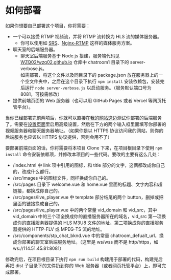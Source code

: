 # 如何部署

如果你想要自己部署这个项目，你将需要：

- 一个可以接受 RTMP 视频流，并将 RTMP 流转换为 HLS 流的媒体服务器。
  - 你可以使用如 [SRS](https://ossrs.net/)、[Nginx-RTMP](https://github.com/arut/nginx-rtmp-module) 这样的媒体服务方案。
- 聊天室的后端服务器。
  - 聊天室后端服务基于 Node.js 搭建，服务端代码见 [WZQ02/wzq02.github.io](https://github.com/WZQ02/wzq02.github.io) 仓库中 chatroom1 目录下的 server-verbose.js。<br>
  如需部署，将这个文件以及同目录下的 package.json 放在服务器上的一个空文件夹中，之后在这个目录下执行 ```npm install``` 安装依赖包，安装完后运行 ```node server-verbose.js``` 以启动服务。（服务默认端口号为 8081，可按需修改）
- 提供前端页面的 Web 服务器（也可以用 GitHub Pages 或者 Vercel 等网页托管平台）。

当你已经部署完前两项后，你就可以直接在[我的网站这边](http://play.wzq02.top/)测试你部署的后端服务了。需要在[设置页面](http://play.wzq02.top/settings)里启用高级设置，然后在下方的两个输入框里面填写你部署的视频服务器和聊天服务器地址。（如果你是以 HTTPS 协议访问我的网站，则你的后端服务也应该以 HTTPS 协议提供，否则会用不了）

要部署前端页面的话，你将需要将本项目 Clone 下来，在项目根目录下使用 ```npm install``` 命令安装依赖项，并修改本项目的一些代码。要改的主要有这么几处：

- /index.html 中 link 项中引用的图标，和 title 部分的文字，这俩都改成你自己的，改成什么都行。
- /src/images 中的图标文件，同样换成你自己的。
- /src/pages 目录下 welcome.vue 和 home.vue 里面的标题、文字内容和超链接，都换成你自己的。
- /src/pages/live_player.vue 中 template 部分结尾的两个 button，删掉或把里面的链接换成自己的。
- /src/pages/live_player.vue 中的两个常量 vid_domain 和 vid_src，其中 vid_domain 中的三个项全换成你的直播服务器所在的域名，vid_src 第一项换成你的直播服务器提供的 HLS M3U8 文件的地址，第二项换成你的直播服务器提供的 HTTP-FLV 或 MPEG-TS 流的地址。
- /src/components/stp_chat_bknd.vue 中的常量 chatroom_defualt_url，换成你部署的聊天室后端服务地址。（这里是 ws/wss 而不是 http/https，如 ws://114.51.45.81:8081）

修改完后，在项目根目录下执行 ```npm run build``` 构建用于部署的代码，构建完后再把 dist 子目录下的文件扔到你的 Web 服务器（或者网页托管平台）上，即可完成部署。